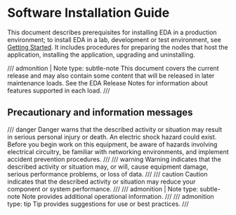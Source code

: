 # Software Installation Guide

This document describes prerequisites for installing EDA in a production environment; to install EDA in a lab, development or test environment, see [Getting Started](../getting-started/try-eda.md). It includes procedures for preparing the nodes that host the application, installing the application, upgrading and uninstalling.

/// admonition | Note
    type: subtle-note
This document covers the current release and may also contain some content that will be released in later maintenance loads. See the EDA Release Notes for information about features supported in each load.
///

## Precautionary and information messages

/// danger
Danger warns that the described activity or situation may result in serious personal injury or death. An electric shock hazard could exist. Before you begin work on this equipment, be aware of hazards involving electrical circuitry, be familiar with networking environments, and implement accident prevention procedures.
///
/// warning
Warning indicates that the described activity or situation may, or will, cause equipment damage, serious performance problems, or loss of data.
///
/// caution
Caution indicates that the described activity or situation may reduce your component or system performance.
///
/// admonition | Note
    type: subtle-note
Note provides additional operational information.
///
/// admonition
    type: tip
Tip provides suggestions for use or best practices.
///
